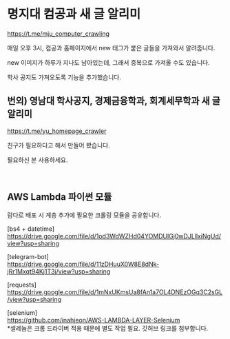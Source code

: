 # 명지대 컴공과 새 글 알리미

https://t.me/mju_computer_crawling

매일 오후 3시, 컴공과 홈페이지에서 new 태그가 붙은 글들을 가져와서 알려줍니다.

new 이미지가 하루가 지나도 남아있는데, 그래서 중복으로 가져올 수도 있습니다.

학사 공지도 가져오도록 기능을 추가했습니다.


## 번외) 영남대 학사공지, 경제금융학과, 회계세무학과 새 글 알리미

https://t.me/yu_homepage_crawler

친구가 필요하다고 해서 만들어 봤습니다.

필요하신 분 사용하세요.

<br>

## AWS Lambda 파이썬 모듈

람다로 배포 시 계층 추가에 필요한 크롤링 모듈을 공유합니다.

[bs4 + datetime] <br>
https://drive.google.com/file/d/1od3WdWZHd04YOMDUlGj0wDJLllxiNgUd/view?usp=sharing

[telegram-bot] <br>
https://drive.google.com/file/d/11zDHuuX0W8E8dNk-jRr1Mxqt94Kj1T3j/view?usp=sharing

[requests] <br>
https://drive.google.com/file/d/1mNxUKmsUa8fAn1a7OL4DNEzOGq3C2sGL/view?usp=sharing

[selenium] <br>
https://github.com/inahjeon/AWS-LAMBDA-LAYER-Selenium <br>
*셀레늄은 크롬 드라이버 적용 때문에 별도 작업 필요. 깃허브 링크를 첨부합니다.


